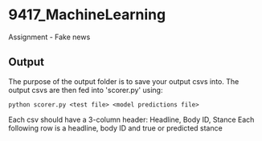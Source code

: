 # 9417_MachineLearning

Assignment - Fake news

## Output

The purpose of the output folder is to save your output csvs into.
The output csvs are then fed into 'scorer.py' using:

`python scorer.py <test file> <model predictions file>`

Each csv should have a 3-column header: Headline, Body ID, Stance
Each following row is a headline, body ID and true or predicted stance